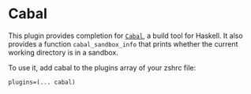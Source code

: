# Cabal

This plugin provides completion for [`Cabal`](https://www.haskell.org/cabal/), a
build tool for Haskell. It also provides a function `cabal_sandbox_info` that
prints whether the current working directory is in a sandbox.

To use it, add cabal to the plugins array of your zshrc file:

```
plugins=(... cabal)
```
